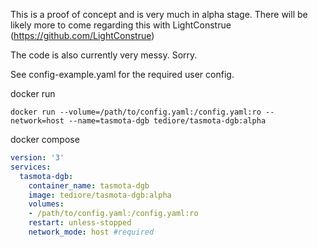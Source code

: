 This is a proof of concept and is very much in alpha stage. There will be likely more to come regarding this with LightConstrue (https://github.com/LightConstrue)

The code is also currently very messy. Sorry.

See config-example.yaml for the required user config.

docker run
```
docker run --volume=/path/to/config.yaml:/config.yaml:ro --network=host --name=tasmota-dgb tediore/tasmota-dgb:alpha
```

docker compose
```yaml
version: '3'
services:
  tasmota-dgb:
    container_name: tasmota-dgb
    image: tediore/tasmota-dgb:alpha
    volumes:
    - /path/to/config.yaml:/config.yaml:ro
    restart: unless-stopped
    network_mode: host #required
```